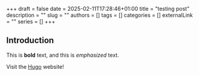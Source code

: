 +++ 
draft = false
date = 2025-02-11T17:28:46+01:00
title = "testing post"
description = ""
slug = ""
authors = []
tags = []
categories = []
externalLink = ""
series = []
+++
## Introduction

This is **bold** text, and this is *emphasized* text.

Visit the [Hugo](https://gohugo.io) website!